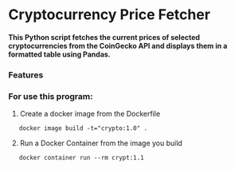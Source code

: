 # Cryptocurrency Price Fetcher
#### This Python script fetches the current prices of selected cryptocurrencies from the CoinGecko API and displays them in a formatted table using Pandas.
### Features


### For use this program:
1. Create a docker image from the Dockerfile
```
   docker image build -t="crypto:1.0" .
```
2. Run a Docker Container from the image you build
```
   docker container run --rm crypt:1.1
```
